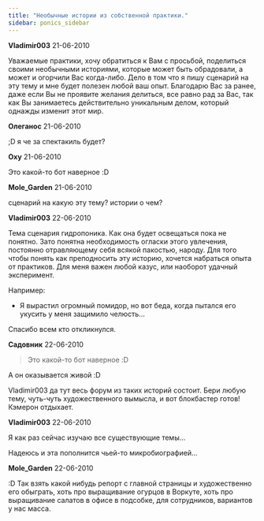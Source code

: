 ```yaml
---
title: "Необычные истории из собственной практики."
sidebar: ponics_sidebar
---
```


**Vladimir003** 21-06-2010

Уважаемые практики, хочу обратиться к Вам с просьбой, поделиться своими необычными историями, которые может быть обрадовали, а может и огорчили Вас когда-либо. Дело в том что я пишу сценарий на эту тему и мне будет полезен любой ваш опыт. Благодарю Вас за ранее, даже если Вы не проявите желания делиться, все равно рад за Вас, так как Вы занимаетесь действительно уникальным делом, который однажды изменит этот мир. 


**Олеганос** 21-06-2010

 ;D я че за спектакиль будет?


**Oxy** 21-06-2010

Это какой-то бот наверное :D


**Mole_Garden** 21-06-2010

сценарий на какую эту тему? истории о чем?


**Vladimir003** 22-06-2010

Тема сценария гидропоника. Как она будет освещаться пока не понятно. Зато понятна необходимость огласки этого увлечения, постоянно отравляющему себя всякой пакостью, народу. Для того чтобы понять как преподносить эту историю, хочется набраться опыта от практиков. Для меня важен любой казус, или наоборот удачный эксперимент. 

Например:

- Я вырастил огромный помидор, но вот беда, когда пытался его укусить у меня защимило челюсть...

Спасибо всем кто откликнулся. 


**Садовник** 22-06-2010

> Это какой-то бот наверное :D

А он оказывается живой :D

Vladimir003 да тут весь форум из таких историй состоит. Бери любую тему, чуть-чуть художественного вымысла, и вот блокбастер готов! Кэмерон отдыхает.


**Vladimir003** 22-06-2010

Я как раз сейчас изучаю все существующие темы...

Надеюсь и эта пополнится чьей-то микробиографией...


**Mole_Garden** 22-06-2010

 :D Так взять какой нибудь репорт с главной страницы и художественно его обыграть, хоть про выращивание огурцов в Воркуте, хоть про выращивание салатов в офисе в подсобке, для сотрудников, вариантов у нас масса. 


